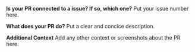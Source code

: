 **Is your PR connected to a issue? If so, which one?**
Put your issue number here.

**What does your PR do?**
Put a clear and concice description. 

**Additional Context**
Add any other context or screenshots about the PR here.
